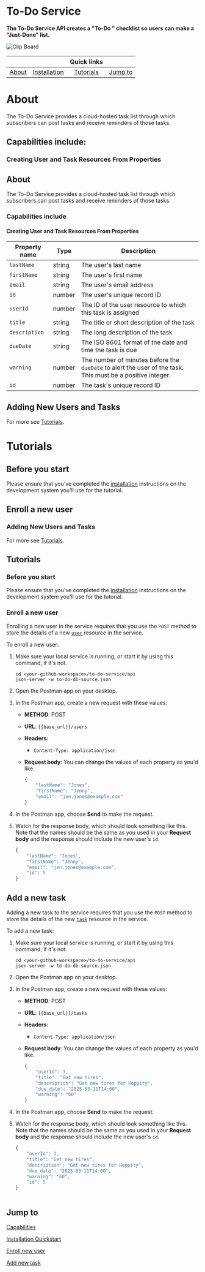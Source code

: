 # To-Do Service

**The To-Do Service API creates a "To-Do
" checklist so users can make a "Just-Done" list.**

![Clip Board](https://publicdomainvectors.org/photos/mono-kdeprint-report.png)

|   |           |   **Quick links**         |           |
|:-----------------:|:---------:|:---------:|:---------:|
| [About](#about)  | [Installation](https://github.com/UWC2-APIDOC/to-do-service-au25/blob/main/docs/before-you-start-a-tutorial.md) | [Tutorials](#tutorials) | [Jump to](#jump-to) |

# About
The To-Do Service provides a cloud-hosted task list through which subscribers can post tasks and receive reminders of those tasks.

## Capabilities include:

### Creating User and Task Resources From Properties


## About

The To-Do Service provides a cloud-hosted task list through which subscribers can post tasks and receive reminders of those tasks.

### Capabilities include

#### Creating User and Task Resources From Properties

| Property name | Type | Description |
|---------------|------|-------------|
| `lastName` | string | The user's last name |
| `firstName` | string | The user's first name |
| `email` | string | The user's email address |
| `id` | number | The user's unique record ID |
| `userId` | number | The ID of the user resource to which this task is assigned |
| `title` | string | The title or short description of the task |
| `description` | string | The long description of the task |
| `dueDate` | string | The ISO 8601 format of the date and time the task is due |
| `warning` | number | The number of minutes before the `dueDate` to alert the user of the task. This must be a positive integer. |
| `id` | number | The task's unique record ID |

## Adding New Users and Tasks
For more see [Tutorials](#tutorials).


# Tutorials
## Before you start

Please ensure that you've completed the [installation](../before-you-start-a-tutorial.md) instructions on the development system you'll use for the tutorial.

## Enroll a new user

### Adding New Users and Tasks

For more see [Tutorials](#tutorials).

## Tutorials

### Before you start

Please ensure that you've completed the [installation](../before-you-start-a-tutorial.md) instructions on the development system you'll use for the tutorial.

### Enroll a new user

Enrolling a new user in the service requires that you use the `POST` method to store the details of a new [`user`](../api/user.md) resource in the service.

To enroll a new user:

1. Make sure your local service is running, or start it by using this command, if it's not.

    ```shell
    cd <your-github-workspace>/to-do-service/api
    json-server -w to-do-db-source.json
    ```

2. Open the Postman app on your desktop.
3. In the Postman app, create a new request with these values:
    * **METHOD**: POST
    * **URL**: `{{base_url}}/users`
    * **Headers**:
        * `Content-Type: application/json`
    * **Request body**:
        You can change the values of each property as you'd like.

        ```js
        {
            "lastName": "Jones",
            "firstName": "Jenny",
            "email": "jen.jones@example.com"
        }
        ```

4. In the Postman app, choose **Send** to make the request.
5. Watch for the response body, which should look something like this. Note that the names should be the same as you used in your **Request body** and the response should include the new user's `id`.

    ```js
    {
        "lastName": "Jones",
        "firstName": "Jenny",
        "email": "jen.jones@example.com",
        "id": 5
    }
    ```

## Add a new task

Adding a new task to the service requires that you use the `POST` method to store the details of the new [`task`](../api/task.md) resource in the service.

To add a new task:

1. Make sure your local service is running, or start it by using this command, if it's not.

    ```shell
    cd <your-github-workspace>/to-do-service/api
    json-server -w to-do-db-source.json
    ```

1. Open the Postman app on your desktop.
1. In the Postman app, create a new request with these values:
    * **METHOD**: POST
    * **URL**: `{{base_url}}/tasks`
    * **Headers**:
        * `Content-Type: application/json`
    * **Request body**:
        You can change the values of each property as you'd like.

        ```js
        {
            "userId": 3,
            "title": "Get new tires",
            "description": "Get new tires for Hoppity",
            "due_date": "2025-03-11T14:00",
            "warning": "60"
        }
        ```

1. In the Postman app, choose **Send** to make the request.
1. Watch for the response body, which should look something like this. Note that the names should be the same as you used in your **Request body** and the response should include the new user's `id`.

    ```js
    {
        "userId": 3,
        "title": "Get new tires",
        "description": "Get new tires for Hoppity",
        "due_date": "2025-03-11T14:00",
        "warning": "60",
        "id": 5
    }



## Jump to

[Capabilities](#capabilities-include)

[Installation Quickstart](https://github.com/UWC2-APIDOC/to-do-service-au25/blob/main/docs/before-you-start-a-tutorial.md)

[Enroll new user](#enroll-a-new-user)

[Add new task](#add-a-new-task)